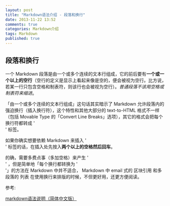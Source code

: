 ```yaml
---
layout: post
title: "Markdown语法介绍 - 段落和换行"
date: 2013-11-22 13:52
comments: true
categories: Markdown介绍
tags: Markdown
published: true
---
```


## 段落和换行

一个 Markdown 段落是由一个或多个连续的文本行组成，它的前后要有**一个或一个以上的空行**（空行的定义是显示上看起来像是空的，便会被视为空行。比方说，若某一行只包含空格和制表符，则该行也会被视为空行）。*普通段落不该用空格或制表符来缩进*。

「由一个或多个连续的文本行组成」这句话其实暗示了 Markdown 允许段落内的强迫换行（插入换行符），这个特性和其他大部分的 text-to-HTML 格式不一样（包括 Movable Type 的「Convert Line Breaks」选项），其它的格式会把每个换行符都转成 '<br />' 标签。

<!-- more -->

如果你确实想要依赖 Markdown 来插入 '<br />' 标签的话，在插入处先按入**两个以上的空格然后回车**。

的确，需要多费点事（多加空格）来产生 '<br />' ，但是简单地「每个换行都转换为 '<br />'」的方法在 Markdown 中并不适合， Markdown 中 email 式的 区块引用 和多段落的 列表 在使用换行来排版的时候，不但更好用，还更方便阅读。

参考: 

[markdown语法说明（简体中文版）](http://wowubuntu.com/markdown/)